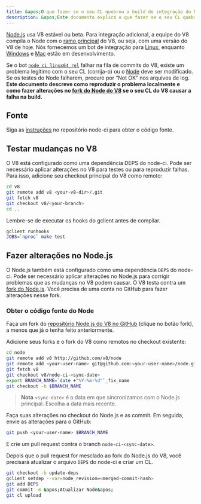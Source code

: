 ```yaml
---
title: &apos;O que fazer se o seu CL quebrou a build de integração do Node.js&apos;
description: &apos;Este documento explica o que fazer se o seu CL quebrar a build de integração do Node.js.&apos;
---
```

[Node.js](https://github.com/nodejs/node) usa V8 estável ou beta. Para integração adicional, a equipe do V8 compila o Node com o [ramo principal](https://chromium.googlesource.com/v8/v8/+/refs/heads/main) do V8, ou seja, com uma versão do V8 de hoje. Nós fornecemos um bot de integração para [Linux](https://ci.chromium.org/p/node-ci/builders/ci/Node-CI%20Linux64), enquanto [Windows](https://ci.chromium.org/p/node-ci/builders/ci/Node-CI%20Win64) e [Mac](https://ci.chromium.org/p/node-ci/builders/ci/Node-CI%20Mac64) estão em desenvolvimento.

Se o bot [`node_ci_linux64_rel`](https://ci.chromium.org/p/node-ci/builders/try/node_ci_linux64_rel) falhar na fila de commits do V8, existe um problema legítimo com o seu CL (corrija-o) ou o [Node](https://github.com/v8/node/) deve ser modificado. Se os testes do Node falharem, procure por “Not OK” nos arquivos de log. **Este documento descreve como reproduzir o problema localmente e como fazer alterações no [fork do Node do V8](https://github.com/v8/node/) se o seu CL do V8 causar a falha na build.**

## Fonte

Siga as [instruções](https://chromium.googlesource.com/v8/node-ci) no repositório node-ci para obter o código fonte.

## Testar mudanças no V8

O V8 está configurado como uma dependência DEPS do node-ci. Pode ser necessário aplicar alterações no V8 para testes ou para reproduzir falhas. Para isso, adicione seu checkout principal do V8 como remoto:

```bash
cd v8
git remote add v8 <your-v8-dir>/.git
git fetch v8
git checkout v8/<your-branch>
cd ..
```

Lembre-se de executar os hooks do gclient antes de compilar.

```bash
gclient runhooks
JOBS=`nproc` make test
```

## Fazer alterações no Node.js

O Node.js também está configurado como uma dependência `DEPS` do node-ci. Pode ser necessário aplicar alterações no Node.js para corrigir problemas que as mudanças no V8 podem causar. O V8 testa contra um [fork do Node.js](https://github.com/v8/node). Você precisa de uma conta no GitHub para fazer alterações nesse fork.

### Obter o código fonte do Node

Faça um fork do [repositório Node.js do V8 no GitHub](https://github.com/v8/node/) (clique no botão fork), a menos que já o tenha feito anteriormente.

Adicione seus forks e o fork do V8 como remotos no checkout existente:

```bash
cd node
git remote add v8 http://github.com/v8/node
git remote add <your-user-name> git@github.com:<your-user-name>/node.git
git fetch v8
git checkout v8/node-ci-<sync-date>
export BRANCH_NAME=`date +"%Y-%m-%d"`_fix_name
git checkout -b $BRANCH_NAME
```

> **Nota** `<sync-date>` é a data em que sincronizamos com o Node.js principal. Escolha a data mais recente.

Faça suas alterações no checkout do Node.js e as commit. Em seguida, envie as alterações para o GitHub:

```bash
git push <your-user-name> $BRANCH_NAME
```

E crie um pull request contra o branch `node-ci-<sync-date>`.


Depois que o pull request for mesclado ao fork do Node.js do V8, você precisará atualizar o arquivo `DEPS` do node-ci e criar um CL.

```bash
git checkout -b update-deps
gclient setdep --var=node_revision=<merged-commit-hash>
git add DEPS
git commit -m &apos;Atualizar Node&apos;
git cl upload
```
